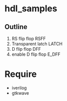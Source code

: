 hdl_samples
====

## Outline

1. RS flip flop
    RSFF
2. Transparent latch
    LATCH
3. D flip flop
    DFF
4. enable D flip flop
    E_DFF

# Require

- iverilog
- gtkwave
